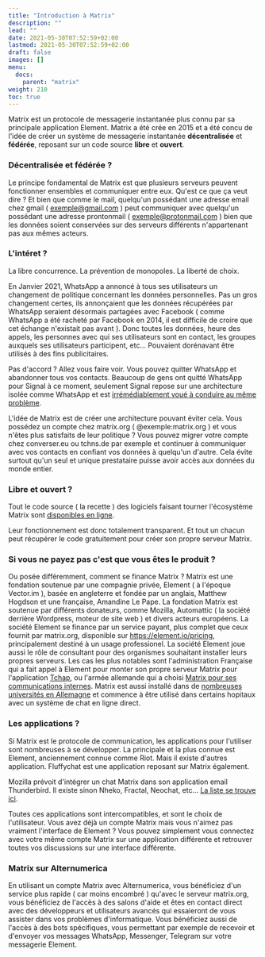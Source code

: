 ```yaml
---
title: "Introduction à Matrix"
description: ""
lead: ""
date: 2021-05-30T07:52:59+02:00
lastmod: 2021-05-30T07:52:59+02:00
draft: false
images: []
menu:
  docs:
    parent: "matrix"
weight: 210
toc: true
---
```




Matrix est un protocole de messagerie instantanée plus connu par sa principale application Element.
Matrix a été crée en 2015 et a été concu de l'idée de créer un système de messagerie instantanée **décentralisée** et **fédérée**, reposant sur un code source **libre** et **ouvert**.

### Décentralisée et fédérée ?

Le principe fondamental de Matrix est que plusieurs serveurs peuvent fonctionner ensembles et communiquer entre eux. Qu'est ce que ça veut dire ? Et bien que comme le mail, quelqu'un possédant une adresse email chez gmail ( exemple@gmail.com ) peut communiquer avec quelqu'un possédant une adresse prontonmail ( exemple@protonmail.com ) bien que les données soient conservées sur des serveurs différents n'appartenant pas aux mêmes acteurs.

### L'intéret ?

La libre concurrence.
La prévention de monopoles.
La liberté de choix.

En Janvier 2021, WhatsApp a annoncé à tous ses utilisateurs un changement de politique concernant les données personnelles. Pas un gros changement certes, ils annonçaient que les données récupérées par WhatsApp seraient désormais partagées avec Facebook ( comme WhatsApp a été racheté par Facebook en 2014, il est difficile de croire que cet échange n'existait pas avant ). Donc toutes les données, heure des appels, les personnes avec qui ses utilisateurs sont en contact, les groupes auxquels ses utilisateurs participent, etc... Pouvaient dorénavant être utilisés à des fins publicitaires.

Pas d'accord ? Allez vous faire voir. Vous pouvez quitter WhatsApp et abandonner tous vos contacts.
Beaucoup de gens ont quitté WhatsApp pour Signal à ce moment, seulement Signal repose sur une architecture isolée comme WhatsApp et est [irrémédiablement voué à conduire au même problème](https://matrix.org/blog/2020/01/02/on-privacy-versus-freedom).

L'idée de Matrix est de créer une architecture pouvant éviter cela. Vous possédez un compte chez matrix.org ( @exemple:matrix.org ) et vous n'êtes plus satisfaits de leur politique ? Vous pouvez migrer votre compte chez converser.eu ou tchns.de par exemple et continuer à communiquer avec vos contacts en confiant vos données à quelqu'un d'autre.
Cela évite surtout qu'un seul et unique prestataire puisse avoir accès aux données du monde entier.

### Libre et ouvert ?

Tout le code source ( la recette ) des logiciels faisant tourner l'écosystème Matrix sont [disponibles en ligne](https://github.com/matrix-org/).

Leur fonctionnement est donc totalement transparent. Et tout un chacun peut récupérer le code gratuitement pour créer son propre serveur Matrix.


### Si vous ne payez pas c'est que vous êtes le produit ?

Ou posée différemment, comment se finance Matrix ?
Matrix est une fondation soutenue par une compagnie privée, Element ( à l'époque Vector.im ), basée en angleterre et fondée par un anglais, Matthew Hogdson et une française, Amandine Le Pape.
La fondation Matrix est soutenue par différents donateurs, comme Mozilla, Automattic ( la société derrière Wordpress, moteur de site web ) et divers acteurs européens.
La société Element se finance par un service payant, plus complet que ceux fournit par matrix.org, disponible sur https://element.io/pricing, principalement destiné à un usage professionel.
La société Element joue aussi le rôle de consultant pour des organismes souhaitant installer leurs propres serveurs. Les cas les plus notables sont l'administration Française qui a fait appel à Element pour monter son propre serveur Matrix pour l'application [Tchap](https://www.tchap.gouv.fr/), ou l'armée allemande qui a choisi [Matrix pour ses communications internes](https://techastuce.com/matrix-instant-messenger-la-bundeswehr-mise-sur-lopen-source-en-service/).
Matrix est aussi installé dans de [nombreuses universités en Allemagne](https://doc.matrix.tu-dresden.de/en/why/) et commence à être utilisé dans certains hopitaux avec un système de chat en ligne direct.

### Les applications ?

Si Matrix est le protocole de communication, les applications pour l'utiliser sont nombreuses à se développer.
La principale et la plus connue est Element, anciennement connue comme Riot.
Mais il existe d'autres application. Fluffychat est une application reposant sur Matrix également.

Mozilla prévoit d'intégrer un chat Matrix dans son application email Thunderbird. Il existe sinon Nheko, Fractal, Neochat, etc...
[La liste se trouve ici](https://matrix.org/clients/).

Toutes ces applications sont intercompatibles, et sont le choix de l'utilisateur. Vous avez déjà un compte Matrix mais vous n'aimez pas vraiment l'interface de Element ? Vous pouvez simplement vous connectez avec votre même compte Matrix sur une application différente et retrouver toutes vos discussions sur une interface différente.


### Matrix sur Alternumerica

En utilisant un compte Matrix avec Alternumerica, vous bénéficiez d'un service plus rapide ( car moins encombré ) qu'avec le serveur matrix.org, vous bénéficiez de l'accès à des salons d'aide et êtes en contact direct avec des développeurs et utilisateurs avancés qui essaieront de vous assister dans vos problèmes d'informatique.
Vous bénéficiez aussi de l'accès à des bots spécifiques, vous permettant par exemple de recevoir et d'envoyer vos messages WhatsApp, Messenger, Telegram sur votre messagerie Element.
